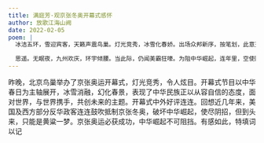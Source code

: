 ```yaml
---
title: 满庭芳·观京张冬奥开幕式感怀
author: 放歌江海山阙
date: 2022-02-05
poem: |
  冰洁五环，雪迎宾客，天籁声震鸟巢。灯光竞秀，冰雪化春娇。出场众邦新序，按笔划，此意天高。旗如海，浩歌同唱，乐浪复欢潮。

  思遥。无眠夜，九州欢庆，环宇倾腰。当此际，仍闻美霸狂嚎。为阻中华崛起，连年里，空使阴招。吾华夏，浩然气引，与世共妖娆。
---
```


昨晚，北京鸟巢举办了京张奥运开幕式，灯光竞秀，令人炫目。开幕式节目以中华春日为主轴展开，冰雪消融，幻化春景，表现了中华民族正以从容自信的态度，面对世界，与世界携手，共创未来的主题。开幕式中外好评连连。回想近几年来，美国及西方部分反华政客连连鼓吹抵制京张冬奥，破坏中华崛起，使尽阴招，但到头来，只能是黄粱一梦。京张奥运必获成功，中华崛起不可阻挡。有感如此，特填词以记

